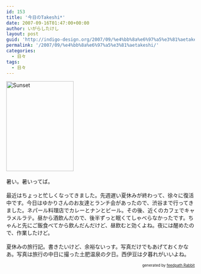 ```yaml
---
id: 153
title: '今日のTakeshi*'
date: 2007-09-16T01:47:00+00:00
author: いがらしたけし
layout: post
guid: 'http://indigo-design.org/2007/09/%e4%bb%8a%e6%97%a5%e3%81%aetakeshi/'
permalink: '/2007/09/%e4%bb%8a%e6%97%a5%e3%81%aetakeshi/'
categories:
  - 日々
tags:
  - 日々
---
```

<a href="http://www.flickr.com/photos/takeshi81/1427401884/" title="Photo Sharing"><img src="http://farm2.static.flickr.com/1113/1427401884_0ebae1ac37_m.jpg" alt="Sunset" border="0" height="240" width="180"></a><br /><br />暑い。暑いってば。<br /><br />最近はちょっと忙しくなってきました。先週遅い夏休みが終わって、徐々に復活中です。今日はゆかりさんのお友達とランチ会があったので、渋谷まで行ってきました。ネパール料理店でカレーとナンとビール。その後、近くのカフェでキャラメルラテ。昼から酒飲んだので、後半ずっと眠くてしゃべらなかったです。ちゃんと先にご飯食べてから飲んだんだけど、昼飲むと効くよね。夜には醒めたので、作業したけど。<br /><br />夏休みの旅行記。書きたいけど、余裕ないっす。写真だけでもあげておくかなあ。写真は旅行の中日に撮った土肥温泉の夕日。西伊豆は夕暮れがいいよね。<!--feedpath info start--><div style="text-align: right;font-size: 10px">&nbsp;&nbsp;<span>generated by <a href="http://feedpath.jp" title="feedpath Rabbit" target="_blank">feedpath Rabbit</a></span></div><!--feedpath info end-->